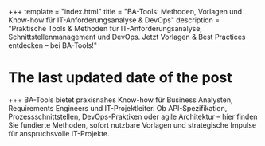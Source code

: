 +++
template = "index.html"
title = "BA-Tools: Methoden, Vorlagen und Know-how für IT-Anforderungsanalyse & DevOps"
description = "Praktische Tools & Methoden für IT-Anforderungsanalyse, Schnittstellenmanagement und DevOps. Jetzt Vorlagen & Best Practices entdecken – bei BA-Tools!"
# The last updated date of the post 

+++
BA-Tools bietet praxisnahes Know-how für Business Analysten, Requirements Engineers und IT-Projektleiter. Ob API-Spezifikation, Prozessschnittstellen, DevOps-Praktiken oder agile Architektur – hier finden Sie fundierte Methoden, sofort nutzbare Vorlagen und strategische Impulse für anspruchsvolle IT-Projekte.
